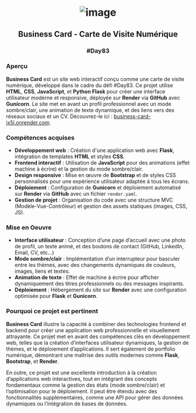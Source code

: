 # <p align="center"> ![image](https://github.com/user-attachments/assets/973b6d5f-7202-4b73-a622-498e2766e50b) </p>

## <p align="center"> Business Card - Carte de Visite Numérique </p>

### <p align="center"> #Day83 </p>

### Aperçu

**Business Card** est un site web interactif conçu comme une carte de visite numérique, développé dans le cadre du défi #Day83. Ce projet utilise **HTML**, **CSS**, **JavaScript**, et **Python Flask** pour créer une interface utilisateur moderne et responsive, déployée sur **Render** via **GitHub** avec **Gunicorn**. Le site met en avant un profil professionnel avec un mode sombre/clair, une animation de texte dynamique, et des liens vers des réseaux sociaux et un CV. Découvrez-le ici : [business-card-ix5l.onrender.com](https://business-card-ix5l.onrender.com).

### Compétences acquises
- **Développement web** : Création d'une application web avec **Flask**, intégration de templates **HTML** et styles **CSS**.
- **Frontend interactif** : Utilisation de **JavaScript** pour des animations (effet machine à écrire) et la gestion du mode sombre/clair.
- **Design responsive** : Mise en œuvre de **Bootstrap** et de styles CSS personnalisés pour une expérience utilisateur adaptée à tous les écrans.
- **Déploiement** : Configuration de **Gunicorn** et déploiement automatisé sur **Render** via **GitHub** avec un fichier `render.yaml`.
- **Gestion de projet** : Organisation du code avec une structure MVC (Modèle-Vue-Contrôleur) et gestion des assets statiques (images, CSS, JS).

### Mise en Oeuvre
- **Interface utilisateur** : Conception d’une page d’accueil avec une photo de profil, un texte animé, et des boutons de contact (GitHub, LinkedIn, Email, CV, etc...)
- **Mode sombre/clair** : Implémentation d’un interrupteur pour basculer entre les thèmes, avec des changements dynamiques de couleurs, images, liens et textes.
- **Animation de texte** : Effet de machine à écrire pour afficher dynamiquement des titres professionnels ou des messages inspirants.
- **Déploiement** : Hébergement du site sur **Render** avec une configuration optimisée pour **Flask** et **Gunicorn**.

### Pourquoi ce projet est pertinent

**Business Card** illustre la capacité à combiner des technologies frontend et backend pour créer une application web professionnelle et visuellement attrayante. Ce projet met en avant des compétences clés en développement web, telles que la création d’interfaces utilisateur dynamiques, la gestion de thèmes, et le déploiement d’applications. Il sert également de portfolio numérique, démontrant une maîtrise des outils modernes comme **Flask**, **Bootstrap**, et **Render**.

En outre, ce projet est une excellente introduction à la création d’applications web interactives, tout en intégrant des concepts fondamentaux comme la gestion des états (mode sombre/clair) et l’optimisation pour le déploiement. Il peut être étendu avec des fonctionnalités supplémentaires, comme une API pour gérer des données dynamiques ou l’intégration de bases de données.

